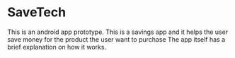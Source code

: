 # SaveTech
This is an android app prototype.
This is a savings app and it helps the user save money for the product the user want to purchase
The app itself has a brief explanation on how it works.
